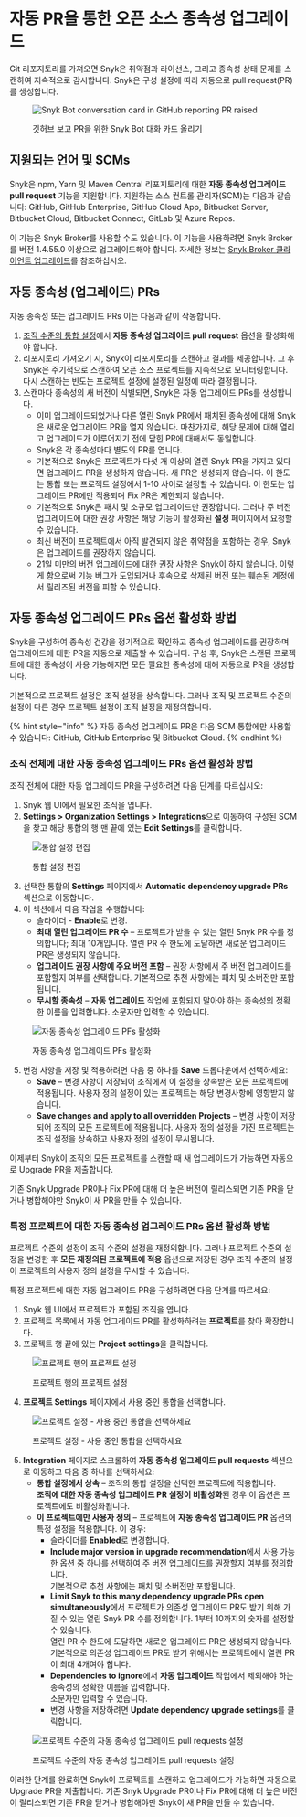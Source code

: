 # 자동 PR을 통한 오픈 소스 종속성 업그레이드

Git 리포지토리를 가져오면 Snyk은 취약점과 라이선스, 그리고 종속성 상태 문제를 스캔하여 지속적으로 감시합니다. Snyk은 구성 설정에 따라 자동으로 pull request(PR)를 생성합니다.

<figure><img src="../../../../.gitbook/assets/image (435).png" alt="Snyk Bot conversation card in GitHub reporting PR raised"><figcaption><p>깃허브 보고 PR을 위한 Snyk Bot 대화 카드 올리기</p></figcaption></figure>

## 지원되는 언어 및 SCMs

Snyk은 npm, Yarn 및 Maven Central 리포지토리에 대한 **자동 종속성 업그레이드 pull request** 기능을 지원합니다. 지원하는 소스 컨트롤 관리자(SCM)는 다음과 같습니다: GitHub, GitHub Enterprise, GitHub Cloud App, Bitbucket Server, Bitbucket Cloud, Bitbucket Connect, GitLab 및 Azure Repos.

이 기능은 Snyk Broker를 사용할 수도 있습니다. 이 기능을 사용하려면 Snyk Broker를 버전 1.4.55.0 이상으로 업그레이드해야 합니다. 자세한 정보는 [Snyk Broker 클라이언트 업그레이드](../../../../enterprise-setup/snyk-broker/upgrade-the-snyk-broker-client.md)를 참조하십시오.

## 자동 종속성 (업그레이드) PRs

자동 종속성 또는 업그레이드 PRs 이는 다음과 같이 작동합니다.

1. [조직 수준의 통합 설정](upgrade-open-source-dependencies-with-automatic-prs.md#enabling-the-automatic-dependency-upgrade-prs-option-for-an-entire-organization)에서 **자동 종속성 업그레이드 pull request** 옵션을 활성화해야 합니다.
2. 리포지토리 가져오기 시, Snyk이 리포지토리를 스캔하고 결과를 제공합니다. 그 후 Snyk은 주기적으로 스캔하여 오픈 소스 프로젝트를 지속적으로 모니터링합니다. 다시 스캔하는 빈도는 프로젝트 설정에 설정된 일정에 따라 결정됩니다.
3. 스캔마다 종속성의 새 버전이 식별되면, Snyk은 자동 업그레이드 PRs를 생성합니다.
   * 이미 업그레이드되었거나 다른 열린 Snyk PR에서 패치된 종속성에 대해 Snyk은 새로운 업그레이드 PR을 열지 않습니다. 마찬가지로, 해당 문제에 대해 열리고 업그레이드가 이루어지기 전에 닫힌 PR에 대해서도 동일합니다.
   * Snyk은 각 종속성마다 별도의 PR를 엽니다.
   * 기본적으로 Snyk은 프로젝트가 다섯 개 이상의 열린 Snyk PR을 가지고 있다면 업그레이드 PR을 생성하지 않습니다. 새 PR은 생성되지 않습니다. 이 한도는 통합 또는 프로젝트 설정에서 1-10 사이로 설정할 수 있습니다. 이 한도는 업그레이드 PR에만 적용되며 Fix PR은 제한되지 않습니다.
   * 기본적으로 Snyk은 패치 및 소규모 업그레이드만 권장합니다. 그러나 주 버전 업그레이드에 대한 권장 사항은 해당 기능이 활성화된 **설정** 페이지에서 요청할 수 있습니다.
   * 최신 버전이 프로젝트에서 아직 발견되지 않은 취약점을 포함하는 경우, Snyk은 업그레이드를 권장하지 않습니다.
   * 21일 미만의 버전 업그레이드에 대한 권장 사항은 Snyk이 하지 않습니다. 이렇게 함으로써 기능 버그가 도입되거나 후속으로 삭제된 버전 또는 훼손된 계정에서 릴리즈된 버전을 피할 수 있습니다.

## 자동 종속성 업그레이드 PRs 옵션 활성화 방법

Snyk을 구성하여 종속성 건강을 정기적으로 확인하고 종속성 업그레이드를 권장하며 업그레이드에 대한 PR을 자동으로 제출할 수 있습니다. 구성 후, Snyk은 스캔된 프로젝트에 대한 종속성이 사용 가능해지면 모든 필요한 종속성에 대해 자동으로 PR을 생성합니다.

기본적으로 프로젝트 설정은 조직 설정을 상속합니다. 그러나 조직 및 프로젝트 수준의 설정이 다른 경우 프로젝트 설정이 조직 설정을 재정의합니다.

{% hint style="info" %}
자동 종속성 업그레이드 PR은 다음 SCM 통합에만 사용할 수 있습니다: GitHub, GitHub Enterprise 및 Bitbucket Cloud.
{% endhint %}

### 조직 전체에 대한 자동 종속성 업그레이드 PRs 옵션 활성화 방법

조직 전체에 대한 자동 업그레이드 PR을 구성하려면 다음 단계를 따르십시오:

1. Snyk 웹 UI에서 필요한 조직을 엽니다.
2. **Settings > Organization Settings > Integrations**으로 이동하여 구성된 SCM을 찾고 해당 통합의 행 맨 끝에 있는 **Edit Settings**를 클릭합니다.

<figure><img src="../../../../.gitbook/assets/image (436).png" alt="통합 설정 편집"><figcaption><p>통합 설정 편집</p></figcaption></figure>

3. 선택한 통합의 **Settings** 페이지에서 **Automatic dependency upgrade PRs** 섹션으로 이동합니다.
4. 이 섹션에서 다음 작업을 수행합니다:
   * 슬라이더 - **Enable**로 변경.
   * **최대 열린 업그레이드 PR 수** – 프로젝트가 받을 수 있는 열린 Snyk PR 수를 정의합니다; 최대 10개입니다. 열린 PR 수 한도에 도달하면 새로운 업그레이드 PR은 생성되지 않습니다.
   * **업그레이드 권장 사항에 주요 버전 포함** – 권장 사항에서 주 버전 업그레이드를 포함할지 여부를 선택합니다. 기본적으로 추천 사항에는 패치 및 소버전만 포함됩니다.
   * **무시할 종속성** – **자동 업그레이드** 작업에 포함되지 말아야 하는 종속성의 정확한 이름을 입력합니다. 소문자만 입력할 수 있습니다.

<figure><img src="../../../../.gitbook/assets/image (437).png" alt="자동 종속성 업그레이드 PFs 활성화"><figcaption><p>자동 종속성 업그레이드 PFs 활성화</p></figcaption></figure>

5. 변경 사항을 저장 및 적용하려면 다음 중 하나를 **Save** 드롭다운에서 선택하세요:
   * **Save** – 변경 사항이 저장되어 조직에서 이 설정을 상속받은 모든 프로젝트에 적용됩니다. 사용자 정의 설정이 있는 프로젝트는 해당 변경사항에 영향받지 않습니다.
   * **Save changes and apply to all overridden Projects** – 변경 사항이 저장되어 조직의 모든 프로젝트에 적용됩니다. 사용자 정의 설정을 가진 프로젝트는 조직 설정을 상속하고 사용자 정의 설정이 무시됩니다.

이제부터 Snyk이 조직의 모든 프로젝트를 스캔할 때 새 업그레이드가 가능하면 자동으로 Upgrade PR을 제출합니다.

기존 Snyk Upgrade PR이나 Fix PR에 대해 더 높은 버전이 릴리스되면 기존 PR을 닫거나 병합해야만 Snyk이 새 PR을 만들 수 있습니다.

### 특정 프로젝트에 대한 자동 종속성 업그레이드 PRs 옵션 활성화 방법

프로젝트 수준의 설정이 조직 수준의 설정을 재정의합니다. 그러나 프로젝트 수준의 설정을 변경한 후 **모든 재정의된 프로젝트에 적용** 옵션으로 저장된 경우 조직 수준의 설정이 프로젝트의 사용자 정의 설정을 무시할 수 있습니다.

특정 프로젝트에 대한 자동 업그레이드 PR을 구성하려면 다음 단계를 따르세요:

1. Snyk 웹 UI에서 프로젝트가 포함된 조직을 엽니다.
2. 프로젝트 목록에서 자동 업그레이드 PR를 활성화하려는 **프로젝트**를 찾아 확장합니다.
3. 프로젝트 행 끝에 있는 **Project settings**을 클릭합니다.

<figure><img src="../../../../.gitbook/assets/image (438).png" alt="프로젝트 행의 프로젝트 설정"><figcaption><p>프로젝트 행의 프로젝트 설정</p></figcaption></figure>

4. **프로젝트 Settings** 페이지에서 사용 중인 통합을 선택합니다.

<figure><img src="../../../../.gitbook/assets/image (439).png" alt="프로젝트 설정 - 사용 중인 통합을 선택하세요"><figcaption><p>프로젝트 설정 - 사용 중인 통합을 선택하세요</p></figcaption></figure>

5. **Integration** 페이지로 스크롤하여 **자동 종속성 업그레이드 pull requests** 섹션으로 이동하고 다음 중 하나를 선택하세요:
   * **통합 설정에서 상속** – 조직의 통합 설정을 선택한 프로젝트에 적용합니다.\
     **조직에 대한 자동 종속성 업그레이드 PR 설정이 비활성화**된 경우 이 옵션은 프로젝트에도 비활성화됩니다.
   * **이 프로젝트에만 사용자 정의** – 프로젝트에 **자동 종속성 업그레이드 PR** 옵션의 특정 설정을 적용합니다. 이 경우:
     * 슬라이더를 **Enabled**로 변경합니다.
     * **Include major version in upgrade recommendation**에서 사용 가능한 옵션 중 하나를 선택하여 주 버전 업그레이드를 권장할지 여부를 정의합니다.\
       기본적으로 추천 사항에는 패치 및 소버전만 포함됩니다.
     * **Limit Snyk to this many dependency upgrade PRs open simultaneously**에서 프로젝트가 의존성 업그레이드 PR도 받기 위해 가질 수 있는 열린 Snyk PR 수를 정의합니다. 1부터 10까지의 숫자를 설정할 수 있습니다.\
       열린 PR 수 한도에 도달하면 새로운 업그레이드 PR은 생성되지 않습니다.\
       기본적으로 의존성 업그레이드 PR도 받기 위해서는 프로젝트에서 열린 PR이 최대 4개여야 합니다.
     * **Dependencies to ignore**에서 **자동 업그레이드** 작업에서 제외해야 하는 종속성의 정확한 이름을 입력합니다.\
       소문자만 입력할 수 있습니다.
     * 변경 사항을 저장하려면 **Update dependency upgrade settings**를 클릭합니다.

<figure><img src="../../../../.gitbook/assets/image (440).png" alt="프로젝트 수준의 자동 종속성 업그레이드 pull requests 설정"><figcaption><p>프로젝트 수준의 자동 종속성 업그레이드 pull requests 설정</p></figcaption></figure>

이러한 단계를 완료하면 Snyk이 프로젝트를 스캔하고 업그레이드가 가능하면 자동으로 Upgrade PR을 제출합니다. 기존 Snyk Upgrade PR이나 Fix PR에 대해 더 높은 버전이 릴리스되면 기존 PR을 닫거나 병합해야만 Snyk이 새 PR을 만들 수 있습니다.
